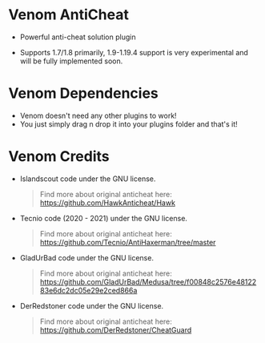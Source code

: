 # Venom AntiCheat
- Powerful anti-cheat solution plugin

- Supports 1.7/1.8 primarily, 1.9-1.19.4 support is very experimental and will be fully implemented soon.

# Venom Dependencies
- Venom doesn't need any other plugins to work!
- You just simply drag n drop it into your plugins folder and that's it!

# Venom Credits
- Islandscout code under the GNU license.
  > Find more about original anticheat here: https://github.com/HawkAnticheat/Hawk

- Tecnio code (2020 - 2021) under the GNU license.
  > Find more about original anticheat here: https://github.com/Tecnio/AntiHaxerman/tree/master
  
- GladUrBad code under the GNU license.
  > Find more about original anticheat here: https://github.com/GladUrBad/Medusa/tree/f00848c2576e4812283e6dc2dc05e29e2ced866a

- DerRedstoner code under the GNU license.
  > Find more about original anticheat here: https://github.com/DerRedstoner/CheatGuard
